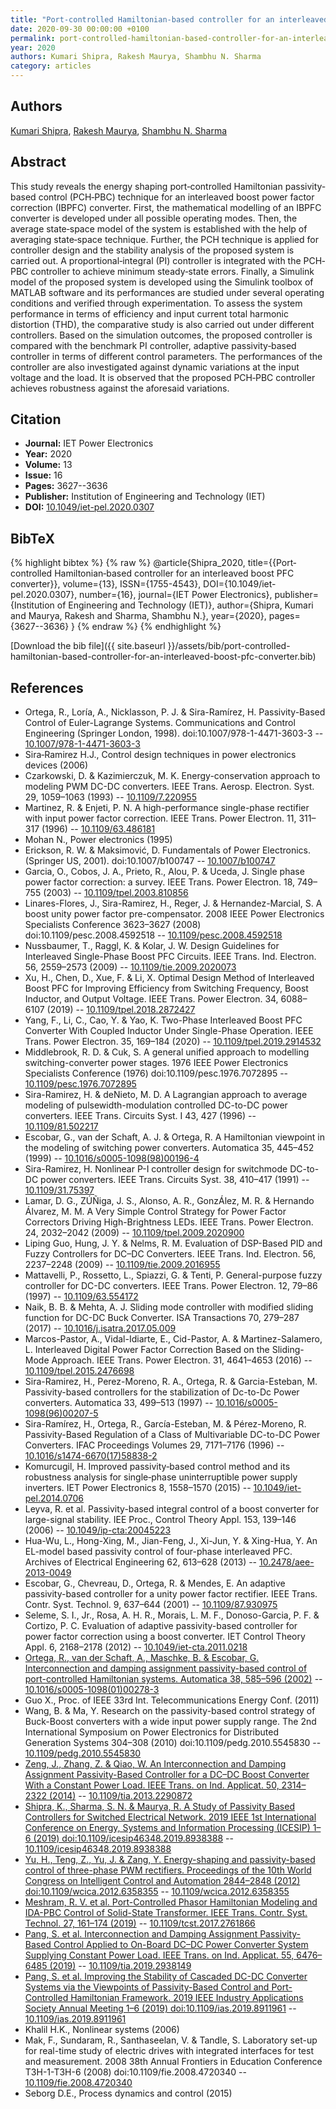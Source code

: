 ```yaml
---
title: "Port‐controlled Hamiltonian‐based controller for an interleaved boost PFC converter"
date: 2020-09-30 00:00:00 +0100
permalink: port-controlled-hamiltonian-based-controller-for-an-interleaved-boost-pfc-converter
year: 2020
authors: Kumari Shipra, Rakesh Maurya, Shambhu N. Sharma
category: articles
---
```

 
## Authors
[Kumari Shipra](authors/kumari-shipra), [Rakesh Maurya](authors/rakesh-maurya), [Shambhu N. Sharma](authors/shambhu-n-sharma)
 
## Abstract
This study reveals the energy shaping port‐controlled Hamiltonian passivity‐based control (PCH‐PBC) technique for an interleaved boost power factor correction (IBPFC) converter. First, the mathematical modelling of an IBPFC converter is developed under all possible operating modes. Then, the average state‐space model of the system is established with the help of averaging state‐space technique. Further, the PCH technique is applied for controller design and the stability analysis of the proposed system is carried out. A proportional‐integral (PI) controller is integrated with the PCH‐PBC controller to achieve minimum steady‐state errors. Finally, a Simulink model of the proposed system is developed using the Simulink toolbox of MATLAB software and its performances are studied under several operating conditions and verified through experimentation. To assess the system performance in terms of efficiency and input current total harmonic distortion (THD), the comparative study is also carried out under different controllers. Based on the simulation outcomes, the proposed controller is compared with the benchmark PI controller, adaptive passivity‐based controller in terms of different control parameters. The performances of the controller are also investigated against dynamic variations at the input voltage and the load. It is observed that the proposed PCH‐PBC controller achieves robustness against the aforesaid variations.
 
## Citation
- **Journal:** IET Power Electronics
- **Year:** 2020
- **Volume:** 13
- **Issue:** 16
- **Pages:** 3627--3636
- **Publisher:** Institution of Engineering and Technology (IET)
- **DOI:** [10.1049/iet-pel.2020.0307](https://doi.org/10.1049/iet-pel.2020.0307)
 
## BibTeX
{% highlight bibtex %}
{% raw %}
@article{Shipra_2020,
  title={{Port‐controlled Hamiltonian‐based controller for an interleaved boost PFC converter}},
  volume={13},
  ISSN={1755-4543},
  DOI={10.1049/iet-pel.2020.0307},
  number={16},
  journal={IET Power Electronics},
  publisher={Institution of Engineering and Technology (IET)},
  author={Shipra, Kumari and Maurya, Rakesh and Sharma, Shambhu N.},
  year={2020},
  pages={3627--3636}
}
{% endraw %}
{% endhighlight %}
 
[Download the bib file]({{ site.baseurl }}/assets/bib/port-controlled-hamiltonian-based-controller-for-an-interleaved-boost-pfc-converter.bib)
 
## References
- Ortega, R., Loría, A., Nicklasson, P. J. & Sira-Ramírez, H. Passivity-Based Control of Euler-Lagrange Systems. Communications and Control Engineering (Springer London, 1998). doi:10.1007/978-1-4471-3603-3 -- [10.1007/978-1-4471-3603-3](https://doi.org/10.1007/978-1-4471-3603-3)
- Sira‐Ramirez H.J., Control design techniques in power electronics devices (2006)
- Czarkowski, D. & Kazimierczuk, M. K. Energy-conservation approach to modeling PWM DC-DC converters. IEEE Trans. Aerosp. Electron. Syst. 29, 1059–1063 (1993) -- [10.1109/7.220955](https://doi.org/10.1109/7.220955)
- Martinez, R. & Enjeti, P. N. A high-performance single-phase rectifier with input power factor correction. IEEE Trans. Power Electron. 11, 311–317 (1996) -- [10.1109/63.486181](https://doi.org/10.1109/63.486181)
- Mohan N., Power electronics (1995)
- Erickson, R. W. & Maksimović, D. Fundamentals of Power Electronics. (Springer US, 2001). doi:10.1007/b100747 -- [10.1007/b100747](https://doi.org/10.1007/b100747)
- Garcia, O., Cobos, J. A., Prieto, R., Alou, P. & Uceda, J. Single phase power factor correction: a survey. IEEE Trans. Power Electron. 18, 749–755 (2003) -- [10.1109/tpel.2003.810856](https://doi.org/10.1109/tpel.2003.810856)
- Linares-Flores, J., Sira-Ramirez, H., Reger, J. & Hernandez-Marcial, S. A boost unity power factor pre-compensator. 2008 IEEE Power Electronics Specialists Conference 3623–3627 (2008) doi:10.1109/pesc.2008.4592518 -- [10.1109/pesc.2008.4592518](https://doi.org/10.1109/pesc.2008.4592518)
- Nussbaumer, T., Raggl, K. & Kolar, J. W. Design Guidelines for Interleaved Single-Phase Boost PFC Circuits. IEEE Trans. Ind. Electron. 56, 2559–2573 (2009) -- [10.1109/tie.2009.2020073](https://doi.org/10.1109/tie.2009.2020073)
- Xu, H., Chen, D., Xue, F. & Li, X. Optimal Design Method of Interleaved Boost PFC for Improving Efficiency from Switching Frequency, Boost Inductor, and Output Voltage. IEEE Trans. Power Electron. 34, 6088–6107 (2019) -- [10.1109/tpel.2018.2872427](https://doi.org/10.1109/tpel.2018.2872427)
- Yang, F., Li, C., Cao, Y. & Yao, K. Two-Phase Interleaved Boost PFC Converter With Coupled Inductor Under Single-Phase Operation. IEEE Trans. Power Electron. 35, 169–184 (2020) -- [10.1109/tpel.2019.2914532](https://doi.org/10.1109/tpel.2019.2914532)
- Middlebrook, R. D. & Cuk, S. A general unified approach to modelling switching-converter power stages. 1976 IEEE Power Electronics Specialists Conference (1976) doi:10.1109/pesc.1976.7072895 -- [10.1109/pesc.1976.7072895](https://doi.org/10.1109/pesc.1976.7072895)
- Sira-Ramirez, H. & deNieto, M. D. A Lagrangian approach to average modeling of pulsewidth-modulation controlled DC-to-DC power converters. IEEE Trans. Circuits Syst. I 43, 427 (1996) -- [10.1109/81.502217](https://doi.org/10.1109/81.502217)
- Escobar, G., van der Schaft, A. J. & Ortega, R. A Hamiltonian viewpoint in the modeling of switching power converters. Automatica 35, 445–452 (1999) -- [10.1016/s0005-1098(98)00196-4](https://doi.org/10.1016/s0005-1098(98)00196-4)
- Sira-Ramirez, H. Nonlinear P-I controller design for switchmode DC-to-DC power converters. IEEE Trans. Circuits Syst. 38, 410–417 (1991) -- [10.1109/31.75397](https://doi.org/10.1109/31.75397)
- Lamar, D. G., ZÚÑiga, J. S., Alonso, A. R., GonzÁlez, M. R. & Hernando Álvarez, M. M. A Very Simple Control Strategy for Power Factor Correctors Driving High-Brightness LEDs. IEEE Trans. Power Electron. 24, 2032–2042 (2009) -- [10.1109/tpel.2009.2020900](https://doi.org/10.1109/tpel.2009.2020900)
- Liping Guo, Hung, J. Y. & Nelms, R. M. Evaluation of DSP-Based PID and Fuzzy Controllers for DC–DC Converters. IEEE Trans. Ind. Electron. 56, 2237–2248 (2009) -- [10.1109/tie.2009.2016955](https://doi.org/10.1109/tie.2009.2016955)
- Mattavelli, P., Rossetto, L., Spiazzi, G. & Tenti, P. General-purpose fuzzy controller for DC-DC converters. IEEE Trans. Power Electron. 12, 79–86 (1997) -- [10.1109/63.554172](https://doi.org/10.1109/63.554172)
- Naik, B. B. & Mehta, A. J. Sliding mode controller with modified sliding function for DC-DC Buck Converter. ISA Transactions 70, 279–287 (2017) -- [10.1016/j.isatra.2017.05.009](https://doi.org/10.1016/j.isatra.2017.05.009)
- Marcos-Pastor, A., Vidal-Idiarte, E., Cid-Pastor, A. & Martinez-Salamero, L. Interleaved Digital Power Factor Correction Based on the Sliding-Mode Approach. IEEE Trans. Power Electron. 31, 4641–4653 (2016) -- [10.1109/tpel.2015.2476698](https://doi.org/10.1109/tpel.2015.2476698)
- Sira-Ramirez, H., Perez-Moreno, R. A., Ortega, R. & Garcia-Esteban, M. Passivity-based controllers for the stabilization of Dc-to-Dc Power converters. Automatica 33, 499–513 (1997) -- [10.1016/s0005-1098(96)00207-5](https://doi.org/10.1016/s0005-1098(96)00207-5)
- Sira-Ramírez, H., Ortega, R., García-Esteban, M. & Pérez-Moreno, R. Passivity-Based Regulation of a Class of Multivariable DC-to-DC Power Converters. IFAC Proceedings Volumes 29, 7171–7176 (1996) -- [10.1016/s1474-6670(17)58838-2](https://doi.org/10.1016/s1474-6670(17)58838-2)
- Komurcugil, H. Improved passivity‐based control method and its robustness analysis for single‐phase uninterruptible power supply inverters. IET Power Electronics 8, 1558–1570 (2015) -- [10.1049/iet-pel.2014.0706](https://doi.org/10.1049/iet-pel.2014.0706)
- Leyva, R. et al. Passivity-based integral control of a boost converter for large-signal stability. IEE Proc., Control Theory Appl. 153, 139–146 (2006) -- [10.1049/ip-cta:20045223](https://doi.org/10.1049/ip-cta:20045223)
- Hua-Wu, L., Hong-Xing, M., Jian-Feng, J., Xi-Jun, Y. & Xing-Hua, Y. An EL-model based passivity control of four-phase interleaved PFC. Archives of Electrical Engineering 62, 613–628 (2013) -- [10.2478/aee-2013-0049](https://doi.org/10.2478/aee-2013-0049)
- Escobar, G., Chevreau, D., Ortega, R. & Mendes, E. An adaptive passivity-based controller for a unity power factor rectifier. IEEE Trans. Contr. Syst. Technol. 9, 637–644 (2001) -- [10.1109/87.930975](https://doi.org/10.1109/87.930975)
- Seleme, S. I., Jr., Rosa, A. H. R., Morais, L. M. F., Donoso-Garcia, P. F. & Cortizo, P. C. Evaluation of adaptive passivity-based controller for power factor correction using a boost converter. IET Control Theory Appl. 6, 2168–2178 (2012) -- [10.1049/iet-cta.2011.0218](https://doi.org/10.1049/iet-cta.2011.0218)
- [Ortega, R., van der Schaft, A., Maschke, B. & Escobar, G. Interconnection and damping assignment passivity-based control of port-controlled Hamiltonian systems. Automatica 38, 585–596 (2002)](interconnection-and-damping-assignment-passivity-based-control-of-port-controlled-hamiltonian-systems) -- [10.1016/s0005-1098(01)00278-3](https://doi.org/10.1016/s0005-1098(01)00278-3)
- Guo X., Proc. of IEEE 33rd Int. Telecommunications Energy Conf. (2011)
- Wang, B. & Ma, Y. Research on the passivity-based control strategy of Buck-Boost converters with a wide input power supply range. The 2nd International Symposium on Power Electronics for Distributed Generation Systems 304–308 (2010) doi:10.1109/pedg.2010.5545830 -- [10.1109/pedg.2010.5545830](https://doi.org/10.1109/pedg.2010.5545830)
- [Zeng, J., Zhang, Z. & Qiao, W. An Interconnection and Damping Assignment Passivity-Based Controller for a DC–DC Boost Converter With a Constant Power Load. IEEE Trans. on Ind. Applicat. 50, 2314–2322 (2014)](an-interconnection-and-damping-assignment-passivity-based-controller-for-a-dc-dc-boost-converter-with-a-constant-power-load) -- [10.1109/tia.2013.2290872](https://doi.org/10.1109/tia.2013.2290872)
- [Shipra, K., Sharma, S. N. & Maurya, R. A Study of Passivity Based Controllers for Switched Electrical Network. 2019 IEEE 1st International Conference on Energy, Systems and Information Processing (ICESIP) 1–6 (2019) doi:10.1109/icesip46348.2019.8938388](a-study-of-passivity-based-controllers-for-switched-electrical-network) -- [10.1109/icesip46348.2019.8938388](https://doi.org/10.1109/icesip46348.2019.8938388)
- [Yu, H., Teng, Z., Yu, J. & Zang, Y. Energy-shaping and passivity-based control of three-phase PWM rectifiers. Proceedings of the 10th World Congress on Intelligent Control and Automation 2844–2848 (2012) doi:10.1109/wcica.2012.6358355](energy-shaping-and-passivity-based-control-of-three-phase-pwm-rectifiers) -- [10.1109/wcica.2012.6358355](https://doi.org/10.1109/wcica.2012.6358355)
- [Meshram, R. V. et al. Port-Controlled Phasor Hamiltonian Modeling and IDA-PBC Control of Solid-State Transformer. IEEE Trans. Contr. Syst. Technol. 27, 161–174 (2019)](port-controlled-phasor-hamiltonian-modeling-and-ida-pbc-control-of-solid-state-transformer) -- [10.1109/tcst.2017.2761866](https://doi.org/10.1109/tcst.2017.2761866)
- [Pang, S. et al. Interconnection and Damping Assignment Passivity-Based Control Applied to On-Board DC–DC Power Converter System Supplying Constant Power Load. IEEE Trans. on Ind. Applicat. 55, 6476–6485 (2019)](interconnection-and-damping-assignment-passivity-based-control-applied-to-on-board-dc-dc-power-converter-system-supplying-constant-power-load) -- [10.1109/tia.2019.2938149](https://doi.org/10.1109/tia.2019.2938149)
- [Pang, S. et al. Improving the Stability of Cascaded DC-DC Converter Systems via the Viewpoints of Passivity-Based Control and Port-Controlled Hamiltonian Framework. 2019 IEEE Industry Applications Society Annual Meeting 1–6 (2019) doi:10.1109/ias.2019.8911961](improving-the-stability-of-cascaded-dc-dc-converter-systems-via-the-viewpoints-of-passivity-based-control-and-port-controlled-hamiltonian-framework) -- [10.1109/ias.2019.8911961](https://doi.org/10.1109/ias.2019.8911961)
- Khalil H.K., Nonlinear systems (2006)
- Mak, F., Sundaram, R., Santhaseelan, V. & Tandle, S. Laboratory set-up for real-time study of electric drives with integrated interfaces for test and measurement. 2008 38th Annual Frontiers in Education Conference T3H-1-T3H-6 (2008) doi:10.1109/fie.2008.4720340 -- [10.1109/fie.2008.4720340](https://doi.org/10.1109/fie.2008.4720340)
- Seborg D.E., Process dynamics and control (2015)


